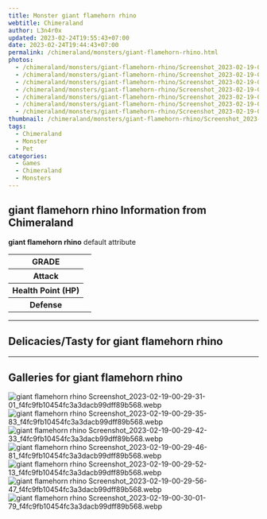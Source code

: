 ```yaml
---
title: Monster giant flamehorn rhino
webtitle: Chimeraland
author: L3n4r0x
updated: 2023-02-24T19:55:43+07:00
date: 2023-02-24T19:44:43+07:00
permalink: /chimeraland/monsters/giant-flamehorn-rhino.html
photos:
  - /chimeraland/monsters/giant-flamehorn-rhino/Screenshot_2023-02-19-00-29-31-01_f4fc9fb10454fc3a3dacb99dff89b568.webp
  - /chimeraland/monsters/giant-flamehorn-rhino/Screenshot_2023-02-19-00-29-35-83_f4fc9fb10454fc3a3dacb99dff89b568.webp
  - /chimeraland/monsters/giant-flamehorn-rhino/Screenshot_2023-02-19-00-29-42-33_f4fc9fb10454fc3a3dacb99dff89b568.webp
  - /chimeraland/monsters/giant-flamehorn-rhino/Screenshot_2023-02-19-00-29-46-81_f4fc9fb10454fc3a3dacb99dff89b568.webp
  - /chimeraland/monsters/giant-flamehorn-rhino/Screenshot_2023-02-19-00-29-52-13_f4fc9fb10454fc3a3dacb99dff89b568.webp
  - /chimeraland/monsters/giant-flamehorn-rhino/Screenshot_2023-02-19-00-29-56-47_f4fc9fb10454fc3a3dacb99dff89b568.webp
  - /chimeraland/monsters/giant-flamehorn-rhino/Screenshot_2023-02-19-00-30-01-79_f4fc9fb10454fc3a3dacb99dff89b568.webp
thumbnail: /chimeraland/monsters/giant-flamehorn-rhino/Screenshot_2023-02-19-00-29-31-01_f4fc9fb10454fc3a3dacb99dff89b568.webp
tags:
  - Chimeraland
  - Monster
  - Pet
categories:
  - Games
  - Chimeraland
  - Monsters
---
```


<section id="bootstrap-wrapper"><link rel="stylesheet" href="https://rawcdn.githack.com/dimaslanjaka/Web-Manajemen/0c3b5aa1813bd4abcd2c11bf3e37928b15c28664/css/bootstrap-5-3-0-alpha3-wrapper.css"/><h2 id="attribute">giant flamehorn rhino Information from Chimeraland</h2><p><b>giant flamehorn rhino</b> default attribute <table><tr><th>GRADE</th><td></td></tr><tr><th>Attack</th><td></td></tr><tr><th>Health Point (HP)</th><td></td></tr><tr><th>Defense</th><td></td></tr></table></p><hr/><h2 id="delicacies">Delicacies/Tasty for giant flamehorn rhino</h2><div class="text-white bg-dark"></div><hr/><div id="gallery"><h2>Galleries for giant flamehorn rhino</h2><div class="row"><div class="col-lg-6 col-12"><img src="/chimeraland/monsters/giant-flamehorn-rhino/Screenshot_2023-02-19-00-29-31-01_f4fc9fb10454fc3a3dacb99dff89b568.webp" alt="giant flamehorn rhino Screenshot_2023-02-19-00-29-31-01_f4fc9fb10454fc3a3dacb99dff89b568.webp"/></div><div class="col-lg-6 col-12"><img src="/chimeraland/monsters/giant-flamehorn-rhino/Screenshot_2023-02-19-00-29-35-83_f4fc9fb10454fc3a3dacb99dff89b568.webp" alt="giant flamehorn rhino Screenshot_2023-02-19-00-29-35-83_f4fc9fb10454fc3a3dacb99dff89b568.webp"/></div><div class="col-lg-6 col-12"><img src="/chimeraland/monsters/giant-flamehorn-rhino/Screenshot_2023-02-19-00-29-42-33_f4fc9fb10454fc3a3dacb99dff89b568.webp" alt="giant flamehorn rhino Screenshot_2023-02-19-00-29-42-33_f4fc9fb10454fc3a3dacb99dff89b568.webp"/></div><div class="col-lg-6 col-12"><img src="/chimeraland/monsters/giant-flamehorn-rhino/Screenshot_2023-02-19-00-29-46-81_f4fc9fb10454fc3a3dacb99dff89b568.webp" alt="giant flamehorn rhino Screenshot_2023-02-19-00-29-46-81_f4fc9fb10454fc3a3dacb99dff89b568.webp"/></div><div class="col-lg-6 col-12"><img src="/chimeraland/monsters/giant-flamehorn-rhino/Screenshot_2023-02-19-00-29-52-13_f4fc9fb10454fc3a3dacb99dff89b568.webp" alt="giant flamehorn rhino Screenshot_2023-02-19-00-29-52-13_f4fc9fb10454fc3a3dacb99dff89b568.webp"/></div><div class="col-lg-6 col-12"><img src="/chimeraland/monsters/giant-flamehorn-rhino/Screenshot_2023-02-19-00-29-56-47_f4fc9fb10454fc3a3dacb99dff89b568.webp" alt="giant flamehorn rhino Screenshot_2023-02-19-00-29-56-47_f4fc9fb10454fc3a3dacb99dff89b568.webp"/></div><div class="col-lg-6 col-12"><img src="/chimeraland/monsters/giant-flamehorn-rhino/Screenshot_2023-02-19-00-30-01-79_f4fc9fb10454fc3a3dacb99dff89b568.webp" alt="giant flamehorn rhino Screenshot_2023-02-19-00-30-01-79_f4fc9fb10454fc3a3dacb99dff89b568.webp"/></div></div></div></section>